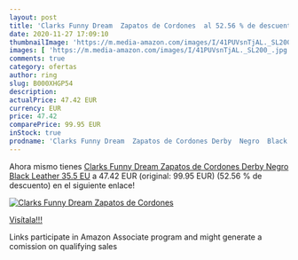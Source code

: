 ```yaml
---
layout: post
title: 'Clarks Funny Dream  Zapatos de Cordones  al 52.56 % de descuento'
date: 2020-11-27 17:09:10
thumbnailImage: 'https://m.media-amazon.com/images/I/41PUVsnTjAL._SL200_.jpg'
images: [ 'https://m.media-amazon.com/images/I/41PUVsnTjAL._SL200_.jpg' ]
comments: true
category: ofertas
author: ring
slug: B000XHGP54
description:
actualPrice: 47.42 EUR
currency: EUR
price: 47.42
comparePrice: 99.95 EUR
inStock: true
prodname: 'Clarks Funny Dream  Zapatos de Cordones Derby  Negro  Black Leather   35.5 EU'
---
```


Ahora mismo tienes [Clarks Funny Dream  Zapatos de Cordones Derby  Negro  Black Leather   35.5 EU](https://www.amazon.es/dp/B000XHGP54/?tag=tolees-21) a 47.42 EUR (original: 99.95 EUR) (52.56 %  de descuento) en el siguiente enlace!

[![Clarks Funny Dream  Zapatos de Cordones ](https://m.media-amazon.com/images/I/41PUVsnTjAL._SL200_.jpg)](https://www.amazon.es/dp/B000XHGP54/?tag=tolees-21)

[Visítala!!!](https://www.amazon.es/dp/B000XHGP54/?tag=tolees-21)

Links participate in Amazon Associate program and might generate a comission on qualifying sales
